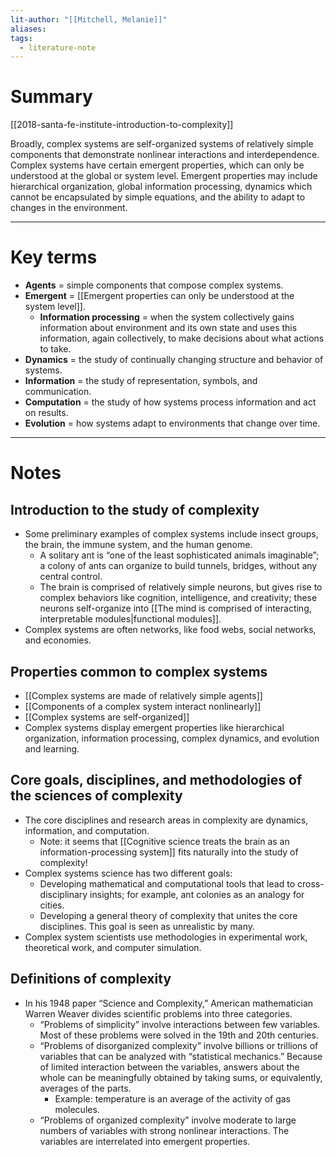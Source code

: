 ```yaml
---
lit-author: "[[Mitchell, Melanie]]"
aliases: 
tags:
  - literature-note
---
```

# Summary

[[2018-santa-fe-institute-introduction-to-complexity]]

Broadly, complex systems are self-organized systems of relatively simple components that demonstrate nonlinear interactions and interdependence. Complex systems have certain emergent properties, which can only be understood at the global or system level. Emergent properties may include hierarchical organization, global information processing, dynamics which cannot be encapsulated by simple equations, and the ability to adapt to changes in the environment.

---
# Key terms
- **Agents** = simple components that compose complex systems.
- **Emergent** = [[Emergent properties can only be understood at the system level]].
	- **Information processing** = when the system collectively gains information about environment and its own state and uses this information, again collectively, to make decisions about what actions to take.
- **Dynamics** = the study of continually changing structure and behavior of systems.
- **Information** = the study of representation, symbols, and communication.
- **Computation** = the study of how systems process information and act on results.
- **Evolution** = how systems adapt to environments that change over time.

---
# Notes
## Introduction to the study of complexity
- Some preliminary examples of complex systems include insect groups, the brain, the immune system, and the human genome.
	- A solitary ant is “one of the least sophisticated animals imaginable”; a colony of ants can organize to build tunnels, bridges, without any central control.
	- The brain is comprised of relatively simple neurons, but gives rise to complex behaviors like cognition, intelligence, and creativity; these neurons self-organize into [[The mind is comprised of interacting, interpretable modules|functional modules]].
- Complex systems are often networks, like food webs, social networks, and economies.

## Properties common to complex systems
- [[Complex systems are made of relatively simple agents]]
- [[Components of a complex system interact nonlinearly]]
- [[Complex systems are self-organized]]
- Complex systems display emergent properties like hierarchical organization, information processing, complex dynamics, and evolution and learning.

## Core goals, disciplines, and methodologies of the sciences of complexity
- The core disciplines and research areas in complexity are dynamics, information, and computation.
	- Note: it seems that [[Cognitive science treats the brain as an information-processing system]] fits naturally into the study of complexity!
- Complex systems science has two different goals:
	- Developing mathematical and computational tools that lead to cross-disciplinary insights; for example, ant colonies as an analogy for cities.
	- Developing a general theory of complexity that unites the core disciplines. This goal is seen as unrealistic by many.
- Complex system scientists use methodologies in experimental work, theoretical work, and computer simulation.

## Definitions of complexity
- In his 1948 paper “Science and Complexity,” American mathematician Warren Weaver divides scientific problems into three categories.
	- “Problems of simplicity” involve interactions between few variables. Most of these problems were solved in the 19th and 20th centuries.
	- “Problems of disorganized complexity” involve billions or trillions of variables that can be analyzed with “statistical mechanics.” Because of limited interaction between the variables, answers about the whole can be meaningfully obtained by taking sums, or equivalently, averages of the parts.
		- Example: temperature is an average of the activity of gas molecules.
	- “Problems of organized complexity” involve moderate to large numbers of variables with strong nonlinear interactions. The variables are interrelated into emergent properties.
